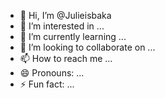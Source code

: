 - 👋 Hi, I’m @Julieisbaka
- 👀 I’m interested in ...
- 🌱 I’m currently learning ...
- 💞️ I’m looking to collaborate on ...
- 📫 How to reach me ...
- 😄 Pronouns: ...
- ⚡ Fun fact: ...

<!---
Julieisbaka/Julieisbaka is a ✨ special ✨ repository because its `README.md` (this file) appears on your GitHub profile.
You can click the Preview link to take a look at your changes.
--->
